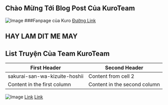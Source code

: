 ## Chào Mừng Tới Blog Post Của KuroTeam
![Image](https://ele7o.github.io/Images/KuroTeam.jpg)
###Fanpage của Kuro [Đường Link](https://www.facebook.com/AGTranslationteam)

## HAY LAM DIT ME MAY

## List Truyện Của Team KuroTeam
First Header | Second Header
------------ | -------------
sakurai-san-wa-kizuite-hoshii | Content from cell 2
Content in the first column | Content in the second column
![Image](https://ele7o.github.io/Images/Sakurai.jpeg) [Link](https://otakusan.net/manga-detail/28537/sakurai-san-wa-kizuite-hoshii)
[Link](https://ele7o.github.io/index2)